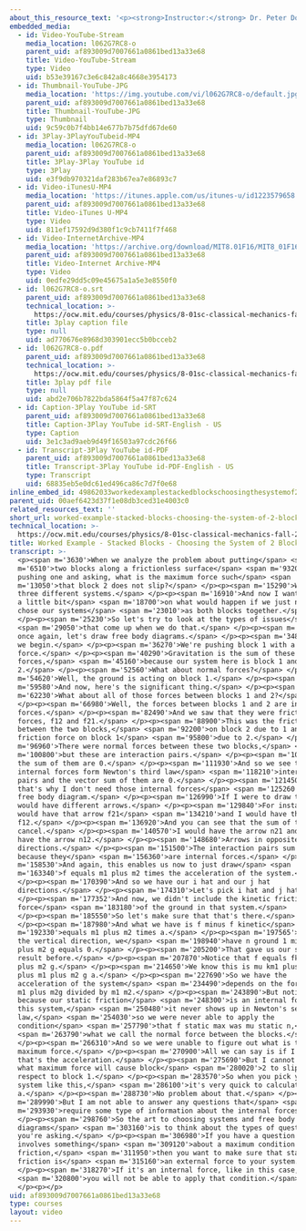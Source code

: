 ```yaml
---
about_this_resource_text: '<p><strong>Instructor:</strong> Dr. Peter Dourmashkin</p>'
embedded_media:
  - id: Video-YouTube-Stream
    media_location: l062G7RC8-o
    parent_uid: af893009d7007661a0861bed13a33e68
    title: Video-YouTube-Stream
    type: Video
    uid: b53e39167c3e6c842a8c4668e3954173
  - id: Thumbnail-YouTube-JPG
    media_location: 'https://img.youtube.com/vi/l062G7RC8-o/default.jpg'
    parent_uid: af893009d7007661a0861bed13a33e68
    title: Thumbnail-YouTube-JPG
    type: Thumbnail
    uid: 9c59c0b7f4bb14e677b7b75dfd67de60
  - id: 3Play-3PlayYouTubeid-MP4
    media_location: l062G7RC8-o
    parent_uid: af893009d7007661a0861bed13a33e68
    title: 3Play-3Play YouTube id
    type: 3Play
    uid: e3f9db970321daf283b67ea7e86893c7
  - id: Video-iTunesU-MP4
    media_location: 'https://itunes.apple.com/us/itunes-u/id1223579658'
    parent_uid: af893009d7007661a0861bed13a33e68
    title: Video-iTunes U-MP4
    type: Video
    uid: 811ef17592d9d380f1c9cb7411f7f468
  - id: Video-InternetArchive-MP4
    media_location: 'https://archive.org/download/MIT8.01F16/MIT8_01F16_W02PS01v02_3_360p.mp4'
    parent_uid: af893009d7007661a0861bed13a33e68
    title: Video-Internet Archive-MP4
    type: Video
    uid: 0edfe29dd5c09e45675a1a5e3e8550f0
  - id: l062G7RC8-o.srt
    parent_uid: af893009d7007661a0861bed13a33e68
    technical_location: >-
      https://ocw.mit.edu/courses/physics/8-01sc-classical-mechanics-fall-2016/week-2-newtons-laws/ps.2.2-worked-example-pushing-stacked-blocks/worked-example-stacked-blocks-choosing-the-system-of-2-blocks-together/l062G7RC8-o.srt
    title: 3play caption file
    type: null
    uid: ad770676e8968d303901ecc5b0bcceb2
  - id: l062G7RC8-o.pdf
    parent_uid: af893009d7007661a0861bed13a33e68
    technical_location: >-
      https://ocw.mit.edu/courses/physics/8-01sc-classical-mechanics-fall-2016/week-2-newtons-laws/ps.2.2-worked-example-pushing-stacked-blocks/worked-example-stacked-blocks-choosing-the-system-of-2-blocks-together/l062G7RC8-o.pdf
    title: 3play pdf file
    type: null
    uid: abd2e706b7822bda5864f5a47f87c624
  - id: Caption-3Play YouTube id-SRT
    parent_uid: af893009d7007661a0861bed13a33e68
    title: Caption-3Play YouTube id-SRT-English - US
    type: Caption
    uid: 3e1c3ad9aeb9d49f16503a97cdc26f66
  - id: Transcript-3Play YouTube id-PDF
    parent_uid: af893009d7007661a0861bed13a33e68
    title: Transcript-3Play YouTube id-PDF-English - US
    type: Transcript
    uid: 68835eb5e0dc61ed496ca86c7d7f0e68
inline_embed_id: 49862033workedexamplestackedblockschoosingthesystemof2blockstogether22741022
parent_uid: 00aef6423d37f1e08db3ced31e4003c0
related_resources_text: ''
short_url: worked-example-stacked-blocks-choosing-the-system-of-2-blocks-together
technical_location: >-
  https://ocw.mit.edu/courses/physics/8-01sc-classical-mechanics-fall-2016/week-2-newtons-laws/ps.2.2-worked-example-pushing-stacked-blocks/worked-example-stacked-blocks-choosing-the-system-of-2-blocks-together
title: Worked Example - Stacked Blocks - Choosing the System of 2 Blocks Together
transcript: >-
  <p><span m='3630'>When we analyze the problem about putting</span> <span
  m='6510'>two blocks along a frictionless surface</span> <span m='9320'>and
  pushing one and asking, what is the maximum force such</span> <span
  m='13050'>that block 2 does not slip?</span> </p><p><span m='15290'>We have
  three different systems.</span> </p><p><span m='16910'>And now I want to focus
  a little bit</span> <span m='18700'>on what would happen if we just naively
  chose our systems</span> <span m='23010'>as both blocks together.</span>
  </p><p><span m='25230'>So let's try to look at the types of issues</span>
  <span m='29050'>that come up when we do that.</span> </p><p><span m='31190'>So
  once again, let's draw free body diagrams.</span> </p><p><span m='34890'>Now,
  we begin.</span> </p><p><span m='36270'>We're pushing block 1 with a
  force.</span> </p><p><span m='40290'>Gravitation is the sum of these two
  forces,</span> <span m='45160'>because our system here is block 1 and block
  2.</span> </p><p><span m='52560'>What about normal forces?</span> </p><p><span
  m='54620'>Well, the ground is acting on block 1.</span> </p><p><span
  m='59580'>And now, here's the significant thing.</span> </p><p><span
  m='62230'>What about all of those forces between blocks 1 and 2?</span>
  </p><p><span m='66980'>Well, the forces between blocks 1 and 2 are internal
  forces.</span> </p><p><span m='82490'>And we saw that they were friction
  forces, f12 and f21.</span> </p><p><span m='88900'>This was the friction force
  between the two blocks,</span> <span m='92200'>on block 2 due to 1 and the
  friction force on block 1</span> <span m='95800'>due to 2.</span> </p><p><span
  m='96960'>There were normal forces between these two blocks,</span> <span
  m='100800'>but these are interaction pairs.</span> </p><p><span m='107900'>And
  the sum of them are 0.</span> </p><p><span m='111930'>And so we see that all
  internal forces form Newton's third law</span> <span m='118210'>interaction
  pairs and the vector sum of them are 0.</span> </p><p><span m='121450'>And
  that's why I don't need those internal forces</span> <span m='125260'>on my
  free body diagram.</span> </p><p><span m='126990'>If I were to draw them, I
  would have different arrows.</span> </p><p><span m='129840'>For instance, I
  would have that arrow f21</span> <span m='134210'>and I would have the arrow
  f12.</span> </p><p><span m='136920'>And you can see that the sum of those
  cancel.</span> </p><p><span m='140570'>I would have the arrow n21 and I would
  have the arrow n12.</span> </p><p><span m='148680'>Arrows in opposite
  directions.</span> </p><p><span m='151500'>The interaction pairs sum to 0,
  because they</span> <span m='156360'>are internal forces.</span> </p><p><span
  m='158530'>And again, this enables us now to just draw</span> <span
  m='163340'>f equals m1 plus m2 times the acceleration of the system.</span>
  </p><p><span m='170390'>And so we have our i hat and our j hat
  directions.</span> </p><p><span m='174310'>Let's pick i hat and j hat.</span>
  </p><p><span m='177352'>And now, we didn't include the kinetic friction
  force</span> <span m='183180'>of the ground in that system.</span>
  </p><p><span m='185550'>So let's make sure that that's there.</span>
  </p><p><span m='187980'>And what we have is f minus f kinetic</span> <span
  m='192330'>equals m1 plus m2 times a.</span> </p><p><span m='197565'>And in
  the vertical direction, we</span> <span m='198940'>have n ground 1 minus m1
  plus m2 g equals 0.</span> </p><p><span m='205200'>That gave us our same
  result before.</span> </p><p><span m='207870'>Notice that f equals fk plus m1
  plus m2 g.</span> </p><p><span m='214650'>We know this is mu km1 plus m2 g
  plus m1 plus m2 g a.</span> </p><p><span m='227690'>So we have the
  acceleration of the system</span> <span m='234490'>depends on the force, mu k
  m1 plus m2g divided by m1 m2.</span> </p><p><span m='243890'>But notice
  because our static friction</span> <span m='248300'>is an internal force in
  this system,</span> <span m='250480'>it never shows up in Newton's second
  law,</span> <span m='254030'>so we were never able to apply the
  condition</span> <span m='257790'>that f static max was mu static n,</span>
  <span m='263790'>what we call the normal force between the blocks.</span>
  </p><p><span m='266310'>And so we were unable to figure out what is the
  maximum force.</span> </p><p><span m='270900'>All we can say is if I push f,
  that's the acceleration.</span> </p><p><span m='275690'>But I cannot determine
  what maximum force will cause block</span> <span m='280020'>2 to slip with
  respect to block 1.</span> </p><p><span m='283570'>So when you pick your
  system like this,</span> <span m='286100'>it's very quick to calculate
  a.</span> </p><p><span m='288730'>No problem about that.</span> </p><p><span
  m='289990'>But I am not able to answer any questions that</span> <span
  m='293930'>require some type of information about the internal forces.</span>
  </p><p><span m='298760'>So the art to choosing systems and free body
  diagrams</span> <span m='303160'>is to think about the types of questions
  you're asking.</span> </p><p><span m='306980'>If you have a question that
  involves something</span> <span m='309120'>about a maximum condition on static
  friction,</span> <span m='311950'>then you want to make sure that static
  friction is</span> <span m='315160'>an external force to your system.</span>
  </p><p><span m='318270'>If it's an internal force, like in this case,</span>
  <span m='320800'>you will not be able to apply that condition.</span>
  </p><p></p>
uid: af893009d7007661a0861bed13a33e68
type: courses
layout: video
---
```

